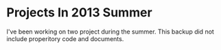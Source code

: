 Projects In 2013 Summer
===

I've been working on two project during the summer. This backup did not include properitory code and documents.
